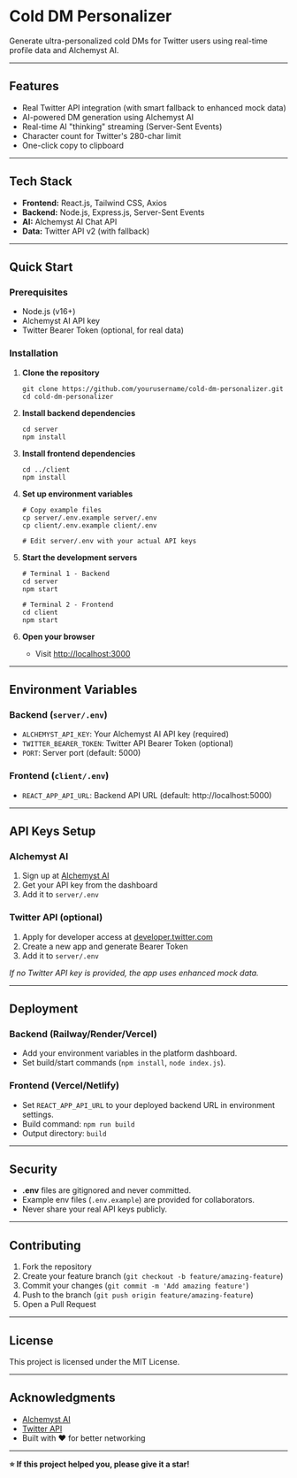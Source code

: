 # Cold DM Personalizer

Generate ultra-personalized cold DMs for Twitter users using real-time profile data and Alchemyst AI.

---

## Features

- Real Twitter API integration (with smart fallback to enhanced mock data)
- AI-powered DM generation using Alchemyst AI
- Real-time AI "thinking" streaming (Server-Sent Events)
- Character count for Twitter's 280-char limit
- One-click copy to clipboard


---

## Tech Stack

- **Frontend:** React.js, Tailwind CSS, Axios
- **Backend:** Node.js, Express.js, Server-Sent Events
- **AI:** Alchemyst AI Chat API
- **Data:** Twitter API v2 (with fallback)

---

## Quick Start

### Prerequisites

- Node.js (v16+)
- Alchemyst AI API key
- Twitter Bearer Token (optional, for real data)

### Installation

1. **Clone the repository**
    ```
    git clone https://github.com/yourusername/cold-dm-personalizer.git
    cd cold-dm-personalizer
    ```

2. **Install backend dependencies**
    ```
    cd server
    npm install
    ```

3. **Install frontend dependencies**
    ```
    cd ../client
    npm install
    ```

4. **Set up environment variables**
    ```
    # Copy example files
    cp server/.env.example server/.env
    cp client/.env.example client/.env

    # Edit server/.env with your actual API keys
    ```

5. **Start the development servers**
    ```
    # Terminal 1 - Backend
    cd server
    npm start

    # Terminal 2 - Frontend
    cd client
    npm start
    ```

6. **Open your browser**
    - Visit [http://localhost:3000](http://localhost:3000)

---

## Environment Variables

### Backend (`server/.env`)
- `ALCHEMYST_API_KEY`: Your Alchemyst AI API key (required)
- `TWITTER_BEARER_TOKEN`: Twitter API Bearer Token (optional)
- `PORT`: Server port (default: 5000)

### Frontend (`client/.env`)
- `REACT_APP_API_URL`: Backend API URL (default: http://localhost:5000)

---

## API Keys Setup

### Alchemyst AI
1. Sign up at [Alchemyst AI](https://getalchemystai.com)
2. Get your API key from the dashboard
3. Add it to `server/.env`

### Twitter API (optional)
1. Apply for developer access at [developer.twitter.com](https://developer.twitter.com)
2. Create a new app and generate Bearer Token
3. Add it to `server/.env`

*If no Twitter API key is provided, the app uses enhanced mock data.*

---

## Deployment

### Backend (Railway/Render/Vercel)
- Add your environment variables in the platform dashboard.
- Set build/start commands (`npm install`, `node index.js`).

### Frontend (Vercel/Netlify)
- Set `REACT_APP_API_URL` to your deployed backend URL in environment settings.
- Build command: `npm run build`
- Output directory: `build`

---

## Security

- **.env** files are gitignored and never committed.
- Example env files (`.env.example`) are provided for collaborators.
- Never share your real API keys publicly.

---

## Contributing

1. Fork the repository
2. Create your feature branch (`git checkout -b feature/amazing-feature`)
3. Commit your changes (`git commit -m 'Add amazing feature'`)
4. Push to the branch (`git push origin feature/amazing-feature`)
5. Open a Pull Request

---

## License

This project is licensed under the MIT License.

---

## Acknowledgments

- [Alchemyst AI](https://getalchemystai.com)
- [Twitter API](https://developer.twitter.com)
- Built with ❤️ for better networking

---

**⭐ If this project helped you, please give it a star!**

